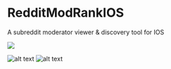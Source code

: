 # RedditModRankIOS
A subreddit moderator viewer &amp; discovery tool for IOS

![](https://raw.githubusercontent.com/jotcodeofficial/Storage/master/appgif.gif)

![alt text](https://raw.githubusercontent.com/jotcodeofficial/Storage/master/app1.png)
![alt text](https://raw.githubusercontent.com/jotcodeofficial/Storage/master/app2.png)

